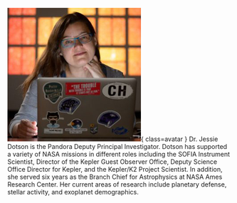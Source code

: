 ![Jessie Dotson](Dotson.jpg){ class=avatar }
Dr. Jessie Dotson is the Pandora Deputy Principal Investigator.  Dotson has supported a variety of NASA missions in different roles including the SOFIA Instrument Scientist, Director of the Kepler Guest Observer Office, Deputy Science Office Director for Kepler, and the Kepler/K2 Project Scientist. In addition, she served six years as the Branch Chief for Astrophysics at NASA Ames Research Center. Her current areas of research include planetary defense, stellar activity, and exoplanet demographics. 


